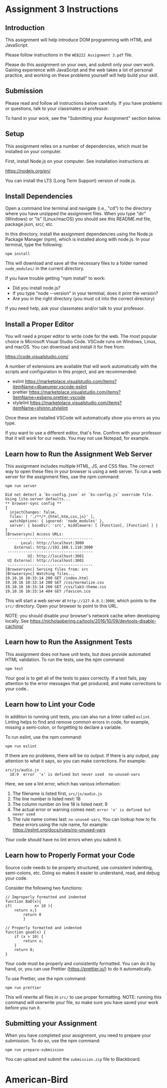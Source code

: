 # Assignment 3 Instructions

## Introduction

This assignment will help introduce DOM programming with HTML and JavaScript.

Please follow instructions in the `WEB222 Assignment 3.pdf` file.

Please do this assignment on your own, and submit only your own work.
Gaining experience with JavaScript and the web takes a lot of personal practice,
and working on these problems yourself will help build your skill.

## Submission

Please read and follow all instructions below carefully. If you have problems
or questions, talk to your classmates or professor.

To hand in your work, see the "Submitting your Assignment" section below.

## Setup

This assignment relies on a number of dependencies, which must be installed on
your computer.

First, install Node.js on your computer. See installation instructions at:

https://nodejs.org/en/

You can install the LTS (Long Term Support) version of node.js.

## Install Dependencies

Open a command line terminal and navigate (i.e., "cd") to the directory where
you have unzipped the assignment files. When you type "dir" (Windows) or
"ls" (Linux/macOS) you should see this README.md file, package.json, src/, etc.

In this directory, install the assignment dependencies using the
Node.js Package Manager (npm), which is installed along with node.js. In your
terminal, type the following:

```
npm install
```

This will download and save all the necessary files to a folder named
`node_modules/` in the current directory.

If you have trouble getting "npm install" to work:

- Did you install node.js?
- If you type "node --version" in your terminal, does it print the version?
- Are you in the right directory (you must cd into the correct directory)

If you need help, ask your classmates and/or talk to your professor.

## Install a Proper Editor

You will need a proper editor to write code for the web. The most popular choice
is Microsoft Visual Studio Code. VSCode runs on Windows, Linux, and macOS.
You can download and install it for free from:

https://code.visualstudio.com/

A number of extensions are available that will work automatically with
the scripts and configuration in this project, and are recommended:

- eslint https://marketplace.visualstudio.com/items?itemName=dbaeumer.vscode-eslint
- prettier https://marketplace.visualstudio.com/items?itemName=esbenp.prettier-vscode
- stylelint https://marketplace.visualstudio.com/items?itemName=shinnn.stylelint

Once these are installed VSCode will automatically show you errors as you type.

If you want to use a different editor, that's fine. Confirm with your professor
that it will work for our needs. You may not use Notepad, for example.

## Learn how to Run the Assignment Web Server

This assignment includes multiple HTML, JS, and CSS files. The correct way to
open these files in your browser is using a web server. To run a web server
for the assignment files, use the npm command:

```
npm run server

Did not detect a `bs-config.json` or `bs-config.js` override file. Using lite-server defaults...
** browser-sync config **
{
  injectChanges: false,
  files: [ './**/*.{html,htm,css,js}' ],
  watchOptions: { ignored: 'node_modules' },
  server: { baseDir: 'src', middleware: [ [Function], [Function] ] }
}
[Browsersync] Access URLs:
 --------------------------------------
       Local: http://localhost:3000
    External: http://192.168.1.110:3000
 --------------------------------------
          UI: http://localhost:3001
 UI External: http://localhost:3001
 --------------------------------------
[Browsersync] Serving files from: src
[Browsersync] Watching files...
19.10.16 10:33:14 200 GET /index.html
19.10.16 10:33:14 200 GET /css/normalize.css
19.10.16 10:33:14 200 GET /css/lab3-theme.css
19.10.16 10:33:14 404 GET /favicon.ico
```

This will start a web server at `http://127.0.0.1:3000`, which points to
the `src/` directory. Open your browser to point to this URL.

NOTE: you should disable your browser's network cache when developing locally.
See https://nicholasbering.ca/tools/2016/10/09/devtools-disable-caching/

## Learn how to Run the Assignment Tests

This assignment does not have unit tests, but does provide automated HTML
validation. To run the tests, use the npm command:

```
npm test
```

Your goal is to get all of the tests to pass correctly. If a test fails, pay
attention to the error messages that get produced, and make corrections to your
code..

## Learn how to Lint your Code

In addition to running unit tests, you can also run a linter called `eslint`.
Linting helps to find and remove common errors in code, for example, missing
a semi-colon, or forgetting to declare a variable.

To run eslint, use the npm command:

```
npm run eslint
```

If there are no problems, there will be no output. If there is any output,
pay attention to what it says, so you can make corrections. For example:

```
src/js/audio.js
  18:9  error  'x' is defined but never used  no-unused-vars
```

Here, we see a lint error, which has various information:

1. The filename is listed first, `src/js/audio.js`
1. The line number is listed next: 18
1. The column number on line 18 is listed next: 9
1. The actual error or warning comes next: `error 'x' is defined but never used`
1. The rule name comes last: `no-unused-vars`. You can lookup how to fix these errors using the rule name, for example: https://eslint.org/docs/rules/no-unused-vars

Your code should have no lint errors when you submit it.

## Learn how to Properly Format your Code

Source code needs to be properly structured, use consistent indenting, semi-colons,
etc. Doing so makes it easier to understand, read, and debug your code.

Consider the following two functions:

```
// Improperly formatted and indented
function BaD(x){
if(          x> 10 ){
    return x;}
        return 0
        }

// Properly formatted and indented
function good(x) {
    if (x > 10) {
        return x;
    }
    return 0;
}
```

Your code must be properly and consistently formatted. You can do it by hand,
or, you can use Prettier (https://prettier.io/) to do it automatically.

To use Prettier, use the npm command:

```
npm run prettier
```

This will rewrite all files in `src/` to use proper formatting. NOTE:
running this command will overwrite your file, so make sure you have saved
your work before you run it.

## Submitting your Assignment

When you have completed your assignment, you need to prepare your submission.
To do so, use the npm command:

```
npm run prepare-submission
```

You can upload and submit the `submission.zip` file to Blackboard.
# American-Bird
